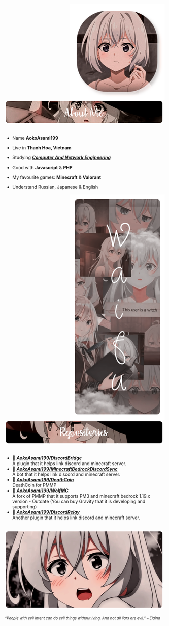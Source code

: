 <div>
<img src="./img/Profile-elaina.png" width="300" align="right" />
<br/>
<img src="./img/AboutMe-elaina.png" width="500" />
<br/>
<br/>
  
- Name **AokoAsami199**

- Live in **Thanh Hoa, Vietnam**

- Studying [***Computer And Network Engineering***](https://smkn4palembang.sch.id/)

- Good with **Javascript** & **PHP**

- My favourite games: **Minecraft** & **Valorant**

- Understand Russian, Japanese & English
<img src="./img/Waifu-elainaa.png" width="300" align="right" />
<br/>
<img src="./img/Repo-elaina.png" width="500" />
<br/>
<br/>
  
- 📗 [***AokoAsami199/DiscordBridge***](https://github.com/AokoAsami199/DiscordBridge) <br/>
  A plugin that it helps link discord and minecraft server.
- 📘 [***AokoAsami199/MinecraftBedrockDiscordSync***](https://github.com/AokoAsami199/MinecraftBedrockDiscordSync) <br/>
  A bot that it helps link discord and minecraft server.
- 📙 [***AokoAsami199/DeathCoin***](https://github.com/AokoAsami199/DeathCoin) <br/>
  DeathCoin for PMMP
- 📕 [***AokoAsami199/WolfMC***](https://github.com/AokoAsami199/WolfMC) <br/>
  A fork of PMMP that it supports PM3 and minecraft bedrock 1.19.x version - Outdate (You can buy Gravity that it is developing and supporting)
- 📒 [***AokoAsami199/DiscordRelay***](https://github.com/AokoAsami199/DiscordRelay) <br/>
  Another plugin that it helps link discord and minecraft server.

<br/>
<img src="./img/banner-elainaa.png" width="500" /><br/>
  
<sub> *“People with evil intent can do evil things without lying. And not all liars are evil.” – Elaina* </sub>
<!--
<img src="https://metrics.lecoq.io/AokoAsami199?template=classic&base.header=0&base.activity=0&base.community=0&base.repositories=0&base.metadata=0&repositories=1&repositories=100&repositories.batch=100&repositories.forks=false&repositories.affiliations=owner&repositories.featured=AokoAsami199%2FDiscordBridge%2CAokoAsami199%2FMinecraftBedrockDiscordSync%2CAokoAsami199%2FDeathCoin%2CAokoAsami199%2FWolfMC%2CAokoAsami199%2FDiscordRelay&config.timezone=Asia%2FHo_Chi_Minh"  />
-->
</div>
